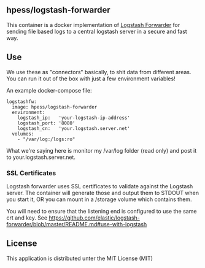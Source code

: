 ## hpess/logstash-forwarder
This container is a docker implementation of [Logstash Forwarder](https://github.com/elastic/logstash-forwarder) for sending file based logs to a central logstash server in a secure and fast way.

## Use
We use these as "connectors" basically, to shit data from different areas.  You can run it out of the box with just a few environment variables!

An example docker-compose file:
```
logstashfw:
  image: hpess/logstash-forwarder
  environment:
    logstash_ip:   'your-logstash-ip-address'
    logstash_port: '8080'
    logstash_cn:   'your.logstash.server.net'
  volumes:
    - "/var/log:/logs:ro"
```
What we're saying here is monitor my /var/log folder (read only) and post it to your.logstash.server.net.

### SSL Certificates
Logstash forwarder uses SSL certificates to validate against the Logstash server.  The container will generate those and output them to STDOUT when you start it, OR you can mount in a /storage volume which contains them.

You will need to ensure that the listening end is configured to use the same crt and key.  See https://github.com/elastic/logstash-forwarder/blob/master/README.md#use-with-logstash

## License
This application is distributed unter the MIT License (MIT)
